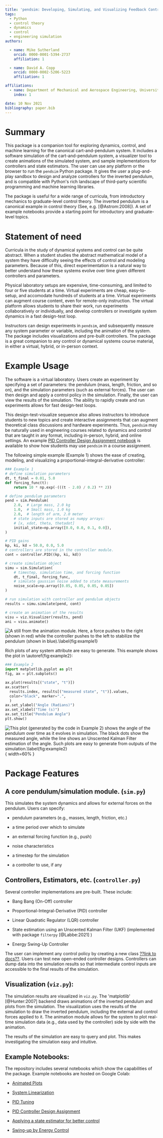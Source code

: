 ```yaml
---
title: 'pendsim: Developing, Simulating, and Visualizing Feedback Controlled Inverted Pendulum Dynamics'
tags:
  - Python
  - control theory
  - dynamics
  - control
  - engineering simulation
authors:

  - name: Mike Sutherland
    orcid: 0000-0001-5394-2737
    affiliation: 1

  - name: David A. Copp
    orcid: 0000-0002-5206-5223
    affiliation: 1

affiliations:
  - name: Department of Mechanical and Aerospace Engineering, University of California, Irvine
    index: 1

date: 10 Nov 2021
bibliography: paper.bib
---
```


# Summary

This package is a companion tool for exploring dynamics, control, and machine
learning for the canonical cart-and-pendulum system. It includes a software
simulation of the cart-and-pendulum system, a visualizer tool to create
animations of the simulated system, and sample implementations for controllers
and state estimators. The user can use any platform or the browser to
run the `pendsim` Python package. It gives the user a plug-and-play sandbox
to design and analyze controllers for the inverted pendulum, and is compatible
with Python's rich landscape of third-party scientific programming and machine
learning libraries.

The package is useful for a wide range of curricula, from introductory
mechanics to graduate-level control theory. The inverted pendulum is a
canonical example in control theory (See, e.g. [@Astrom:2008]). A set of
example notebooks provide a starting point for introductory and
graduate-level topics.

# Statement of need

Curricula in the study of dynamical systems and control can be quite
abstract. When a student studies the abstract mathematical model of a system they
have difficulty seeing the effects of control and modeling parameters.
Because of this, direct experimentation is a natural way to better
understand how these systems evolve over time given different
controllers and parameters.

Physical laboratory setups are expensive, time-consuming, and limited to
four or five students at a time. Virtual experiments are cheap,
easy-to-setup, and accomodate hundreds of students at a time.  Virtual
experiments can augment course content, even for remote-only
instruction.  The virtual platform allows students to share their
work, run experiments collaboratively or individually, and develop
controllers or investigate system dynamics in a fast design-test loop. 

Instructors can design experiments in `pendsim`, and subsequently
measure any system parameter or variable, including the animation of the
system. The package includes visualizations and pre-built controllers.
The package is a great companion to any control or dynamical systems course
material, in either a virtual, hybrid, or in-person context. 


# Example Usage

The software is a virtual laboratory. Users create an experiment by
specifying a set of parameters: the pendulum (mass, length, friction,
and so on), and the simulation parameters (such as external forces). The
user can then design and apply a control policy in the simulation.
Finally, the user can view the results of the simulation. The ability to
rapidly create and run experiments allows for fast design-test loops.

This design-test-visualize sequence also allows instructors to introduce 
students to new topics and create interactive assignments that can augment 
theoretical class discussions and hardware experiments. Thus, `pendsim` 
may be naturally used in engineering courses related to dynamics and control 
that are taught in any format, including in-person, hybrid, and online settings. 
An example [PID Controller Design Assignment notebook](https://colab.research.google.com/github/EASEL-UCI/pendsim/blob/main/notebooks/PID_controller_design_assignment.ipynb) is 
available to show how students may use `pendsim` in a course assignment.

The following simple example (Example 1) shows the ease of creating, modeling,
and visualizing a proportional-integral-derivative controller:

```python
### Example 1
# define simulation parameters
dt, t_final = 0.01, 5.0
def forcing_func(t):
    return 10 * np.exp(-(((t - 2.0) / 0.2) ** 2))

# define pendulum parameters
pend = sim.Pendulum(
    2.0,  # Large mass, 2.0 kg
    1.0,  # Small mass, 1.0 kg
    2.0,  # length of arm, 2.0 meter
    # state inputs are stored as numpy arrays:
    # [x, xdot, theta, thetadot]
    initial_state=np.array([0.0, 0.0, 0.1, 0.0]),
)

# PID gains
kp, ki, kd = 50.0, 0.0, 5.0
# controllers are stored in the controller module.
cont = controller.PID((kp, ki, kd))

# create simulation object
simu = sim.Simulation(
    # timestep, simulation time, and forcing function
    dt, t_final, forcing_func, 
    # simulate gaussian noise added to state measurements
    noise_scale=np.array([0.05, 0.05, 0.05, 0.05])
)

# run simulation with controller and pendulum objects
results = simu.simulate(pend, cont)

# create an animation of the results
visu = viz.Visualizer(results, pend)
ani = visu.animate()
```

![A still from the animation module. Here, a force pushes to the right
(shown in red) while the controller pushes to the left to stabilize the
pendulum (shown in
blue).\label{fig:example1}](forces_pend_anim_still.png)

Rich plots of any system attribute are easy to generate. This example
shows the plot in \autoref{fig:example2}:

```python
### Example 2
import matplotlib.pyplot as plt
fig, ax = plt.subplots()

ax.plot(results[("state", "t")])
ax.scatter(
  results.index, results[("measured state", "t")].values,
  color="black", marker=".",
  )
ax.set_ylabel("Angle (Radians)")
ax.set_xlabel("Time (s)")
ax.set_title("Pendulum Angle")
plt.show()
```
![This plot (generated by the code in Example 2) shows the angle of the
pendulum over time as it evolves in simulation. The black dots show the
measured angle, while the line shows an Unscented Kalman Filter
estimation of the angle.  Such plots are easy to generate from outputs
of the simulation.\label{fig:example2}](paper_angle_plot.png){ width=60%
}

# Package Features

## A core pendulum/simulation module. (`sim.py`)

This simulates the system dynamics and allows for external forces on the pendulum. Users can specify:

-   pendulum parameters (e.g., masses, length, friction, etc.)

-   a time period over which to simulate

-   an external forcing function (e.g., push)

-   noise characteristics

-   a timestep for the simulation

-   a controller to use, if any

## Controllers, Estimators, etc. (`controller.py`)

Several controller implementations are pre-built. These include:

-   Bang Bang (On-Off) controller

-   Proportional-Integral-Derivative (PID) controller

-   Linear Quadratic Regulator (LQR) controller

-   State estimation using an Unscented Kalman Filter (UKF) (implemented with package `filterpy` [@Labbe:2021] )

-   Energy Swing-Up Controller

The user can implement any control policy by creating a new class
[??link to
docs??](https://github.com/openjournals/jose-reviews/issues/168). Users
can test new open-ended controller designs.  Controllers can dump data
into the simulation results so that intermediate control inputs are
accessible to the final results of the simulation.

## Visualization (`viz.py`):


The simulation results are visualized in `viz.py`. The 'matplotlib'
[@Hunter:2007] backend draws animations of the inverted
pendulum and plots from the simulation. The visualization uses the
results of the simulation to draw the inverted pendulum, including the
external and control forces applied to it. The animation module allows
for the system to plot real-time simulation data (e.g., data used by the
controller) side by side with the animation.

The results of the simulation are easy to query and plot. This makes
investigating the simulation easy and intuitive.

## Example Notebooks:

The repository includes several notebooks which show the capabilities of
the package. Example notebooks are hosted on Google Colab:

-   [Animated Plots](https://colab.research.google.com/github/rland93/pendsim/blob/master/notebooks/tutorial_plot_inline.ipynb)

-   [System Linearization](https://colab.research.google.com/github/rland93/pendsim/blob/master/notebooks/linearization.ipynb)

-   [PID Tuning](https://colab.research.google.com/github/rland93/pendsim/blob/master/notebooks/PID.ipynb)

-   [PID Controller Design Assignment](https://colab.research.google.com/github/EASEL-UCI/pendsim/blob/main/notebooks/PID_controller_design_assignment.ipynb)

-   [Applying a state estimator for better control](https://colab.research.google.com/github/rland93/pendsim/blob/master/notebooks/state_estimation.ipynb)

-   [Swing-up by Energy Control](https://colab.research.google.com/github/rland93/pendsim/blob/master/notebooks/swingup.ipynb)
